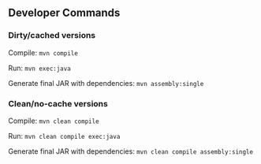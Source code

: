 ## Developer Commands

### Dirty/cached versions

Compile: `mvn compile`

Run: `mvn exec:java`

Generate final JAR with dependencies: `mvn assembly:single`

### Clean/no-cache versions

Compile: `mvn clean compile`

Run: `mvn clean compile exec:java`

Generate final JAR with dependencies: `mvn clean compile assembly:single`